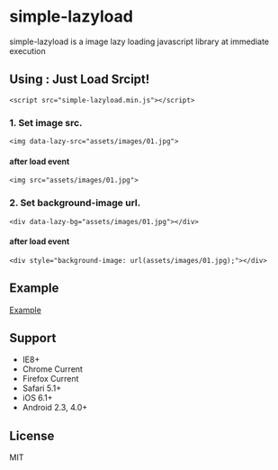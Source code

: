 # simple-lazyload
simple-lazyload is a image lazy loading javascript library at immediate execution

## Using : Just Load Srcipt!

````
<script src="simple-lazyload.min.js"></script>
````

### 1. Set image src.

````
<img data-lazy-src="assets/images/01.jpg">
````

#### after load event

````
<img src="assets/images/01.jpg">
````

### 2. Set background-image url.

````
<div data-lazy-bg="assets/images/01.jpg"></div>
````

#### after load event

````
<div style="background-image: url(assets/images/01.jpg);"></div>
````

## Example

[Example](http://cc822jp.github.io/simple-lazyload)

## Support

 * IE8+
 * Chrome Current
 * Firefox Current
 * Safari 5.1+
 * iOS 6.1+
 * Android 2.3, 4.0+

## License

MIT
